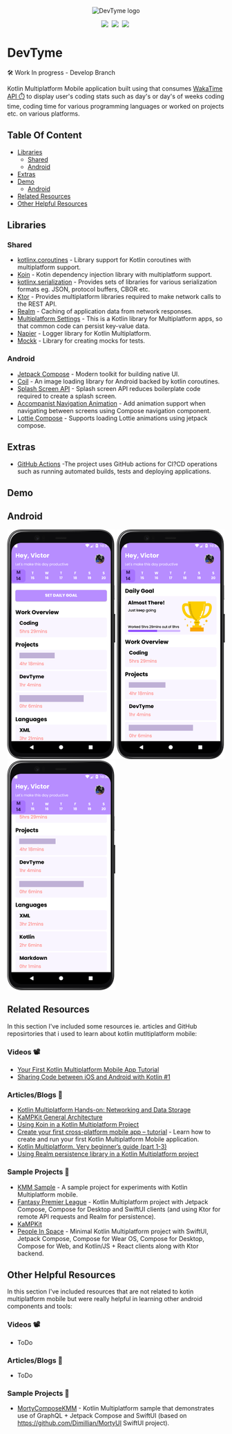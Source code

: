 <p align="center"><img src="assets/logo_devtyme.png" alt="DevTyme logo" height="200px"></p>

<p align="center">
<img  src="https://img.shields.io/badge/-KOTLIN-006CBC?logo=kotlin&logoColor=white&style=for-the-badge">&nbsp;
<img  src="https://img.shields.io/badge/-ANDROID-006CBC?logo=android&logoColor=white&style=for-the-badge">&nbsp;
<img  src="https://img.shields.io/badge/-LICENSE:%20MIT-006CBC?logo=licenselogoColor=white&style=for-the-badge">&nbsp;
</p>

# DevTyme

🛠️ Work In progress - Develop Branch

Kotlin Multiplatform Mobile application built using that consumes [WakaTime API ⏱️](https://wakatime.com/developers) to display user's coding stats such as day's or day's of weeks coding time, coding time for various programming languages or worked on projects etc. on various platforms.

## Table Of Content

- [Libraries](##Libraries)
  - [Shared](###Shared)
  - [Android](###Android)
- [Extras](##Extras)
- [Demo](##Demo)
  - [Android](##Android)
- [Related Resources](#Related-resources)
- [Other Helpful Resources](#Other-helpful-resources)

## Libraries

### Shared

- [kotlinx.coroutines](https://github.com/Kotlin/kotlinx.coroutines) - Library support for Kotlin coroutines with multiplatform support.
- [Koin](https://insert-koin.io/docs/setup/v3.1) - Kotin dependency injection library with multiplatform support.
- [kotlinx.serialization](https://github.com/Kotlin/kotlinx.serialization) - Provides sets of libraries for various serialization formats eg. JSON, protocol buffers, CBOR etc.
- [Ktor](https://ktor.io/docs/http-client-multiplatform.html) - Provides multiplatform libraries required to make network calls to the REST API.
- [Realm](https://github.com/realm/realm-kotlin) - Caching of application data from network responses.
- [Multiplatform Settings](https://github.com/russhwolf/multiplatform-settings) - This is a Kotlin library for Multiplatform apps, so that common code can persist key-value data.
- [Napier](https://github.com/AAkira/Napier) -  Logger library for Kotlin Multiplatform.
- [Mockk](https://github.com/mockk/mockk) - Library for creating mocks for tests.

### Android

- [Jetpack Compose](https://developer.android.com/jetpack/compose?gclid=Cj0KCQiA95aRBhCsARIsAC2xvfwC4pw6JG3r8U_4zVVSzwfCSIMMM8MKPMGAOTRoMjpkfpimPVz1FwoaAqlUEALw_wcB&gclsrc=aw.ds) - Modern toolkit for building native UI.
- [Coil](https://coil-kt.github.io/coil/) - An image loading library for Android backed by kotlin coroutines.
- [Splash Screen API](https://developer.android.com/guide/topics/ui/splash-screen) - Splash screen API reduces boilerplate code required to create a splash screen.
- [Accompanist Navigation Animation](https://google.github.io/accompanist/navigation-animation/) - Add animation support when navigating between screens using Compose navigation component.
- [Lottie Compose](https://github.com/airbnb/lottie/blob/master/android-compose.md) - Supports loading Lottie animations using jetpack compose.

## Extras

- [GitHub Actions](https://docs.github.com/en/actions) -The project uses GitHub actions for CI?CD operations such as running automated builds, tests and deploying applications.

## Demo

## Android

<img src="assets/img1.png" width="250"/> <img src="assets/img2.png" width="250"/> <img src="assets/img3.png" width="250"/>

## Related Resources

In this section I've included some resources ie. articles and GitHub reposirtories that i used to learn about kotlin mutltiplatform mobile:

### Videos 📽️

- [Your First Kotlin Multiplatform Mobile App Tutorial](https://www.youtube.com/watch?v=GcqFhoUuNNI)
- [Sharing Code between iOS and Android with Kotlin #1](https://www.youtube.com/watch?v=mdN6P6RI__k&t=13s)

### Articles/Blogs 📖

- [Kotlin Multiplatform Hands-on: Networking and Data Storage](https://play.kotlinlang.org/hands-on/Networking%20and%20Data%20Storage%20with%20Kotlin%20Multiplatfrom%20Mobile/01_Introduction)
- [KaMPKit General Architecture](https://github.com/touchlab/KaMPKit/blob/main/docs/GENERAL_ARCHITECTURE.md)
- [Using Koin in a Kotlin Multiplatform Project](https://johnoreilly.dev/posts/kotlinmultiplatform-koin/)
- [Create your first cross-platform mobile app – tutorial](https://kotlinlang.org/docs/multiplatform-mobile-create-first-app.html) - Learn how to create and run your first Kotlin Multiplatform Mobile application.
- [Kotlin Multiplatform. Very beginner’s guide (part 1-3)](https://medium.com/proandroiddev/kotlin-multiplatform-very-beginners-guide-part-1-6419f74afa0f)
- [Using Realm persistence library in a Kotlin Multiplatform project](https://johnoreilly.dev/posts/realm-kotlinmultiplatform/)

### Sample Projects 🤖

- [KMM Sample](https://github.com/KaterinaPetrova/kmm-sample) - A sample project for experiments with Kotlin Multiplatform mobile.
- [Fantasy Premier League](https://github.com/joreilly/FantasyPremierLeague) - Kotlin Multiplatform project with Jetpack Compose, Compose for Desktop and SwiftUI clients (and using Ktor for remote API requests and Realm for persistence).
- [KaMPKit](https://github.com/touchlab/KaMPKit)
- [People In Space](https://github.com/joreilly/PeopleInSpace) - Minimal Kotlin Multiplatform project with SwiftUI, Jetpack Compose, Compose for Wear OS, Compose for Desktop, Compose for Web, and Kotlin/JS + React clients along with Ktor backend.

## Other Helpful Resources

In this section I've included resources that are not related to kotin multiplatform mobile but were really helpful in learning other android components and tools:

### Videos 📽️

- ToDo

### Articles/Blogs 📖

- ToDo

### Sample Projects 🤖

- [MortyComposeKMM](https://github.com/joreilly/MortyComposeKMM) - Kotlin Multiplatform sample that demonstrates use of GraphQL + Jetpack Compose and SwiftUI (based on <https://github.com/Dimillian/MortyUI> SwiftUI project).

